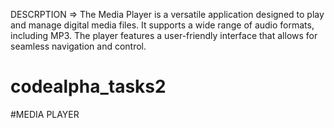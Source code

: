 DESCRPTION => The Media Player is a versatile application designed to play and manage digital media files. It supports a wide range of audio formats, including MP3. The player features a user-friendly interface that allows for seamless navigation and control.

# codealpha_tasks2

#MEDIA PLAYER
